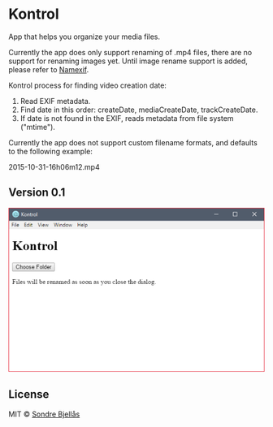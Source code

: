 # Kontrol

App that helps you organize your media files.

Currently the app does only support renaming of .mp4 files, there are no support for renaming images yet. Until image rename support is added, please refer to [Namexif](http://www.digicamsoft.com/softnamexif.html).

Kontrol process for finding video creation date:

1. Read EXIF metadata.
2. Find date in this order: createDate, mediaCreateDate, trackCreateDate.
3. If date is not found in the EXIF, reads metadata from file system ("mtime").

Currently the app does not support custom filename formats, and defaults to the following example:

2015-10-31-16h06m12.mp4

## Version 0.1

![Kontrol main window](./doc/screenshot-01.png)

## License
    
MIT © [Sondre Bjellås](http://sondreb.com)
